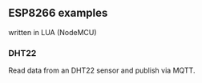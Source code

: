 ## ESP8266 examples

written in LUA (NodeMCU)

### DHT22
Read data from an DHT22 sensor and publish via MQTT.
